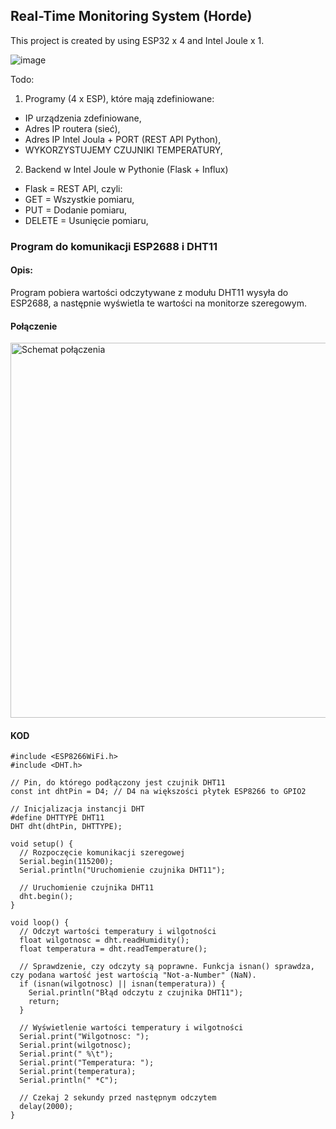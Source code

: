 ## Real-Time Monitoring System (Horde)

This project is created by using ESP32 x 4 and Intel Joule x 1.

![image](https://user-images.githubusercontent.com/72278818/233649310-02c203aa-7e83-4df7-8fe6-4082f65205db.png)

Todo:
1. Programy (4 x ESP), które mają zdefiniowane:
- IP urządzenia zdefiniowane,
- Adres IP routera (sieć),
- Adres IP Intel Joula + PORT (REST API Python),
- WYKORZYSTUJEMY CZUJNIKI TEMPERATURY,
2. Backend w Intel Joule w Pythonie (Flask + Influx)
- Flask = REST API, czyli:
- GET = Wszystkie pomiaru,
- PUT = Dodanie pomiaru,
- DELETE = Usunięcie pomiaru,

### Program do komunikacji ESP2688 i DHT11
#### Opis:
Program pobiera wartości odczytywane z modułu DHT11 wysyła do ESP2688, a  następnie wyświetla te wartości na monitorze szeregowym.

#### Połączenie

<img src="https://user-images.githubusercontent.com/76017554/236632357-702b2291-ba73-4080-b369-053c510cb3af.jpg" alt="Schemat połączenia" width="600" height="600">

#### KOD
```
#include <ESP8266WiFi.h>
#include <DHT.h>

// Pin, do którego podłączony jest czujnik DHT11
const int dhtPin = D4; // D4 na większości płytek ESP8266 to GPIO2

// Inicjalizacja instancji DHT
#define DHTTYPE DHT11
DHT dht(dhtPin, DHTTYPE);

void setup() {
  // Rozpoczęcie komunikacji szeregowej
  Serial.begin(115200);
  Serial.println("Uruchomienie czujnika DHT11");

  // Uruchomienie czujnika DHT11
  dht.begin();
}

void loop() {
  // Odczyt wartości temperatury i wilgotności
  float wilgotnosc = dht.readHumidity();
  float temperatura = dht.readTemperature();

  // Sprawdzenie, czy odczyty są poprawne. Funkcja isnan() sprawdza, czy podana wartość jest wartością "Not-a-Number" (NaN).
  if (isnan(wilgotnosc) || isnan(temperatura)) {
    Serial.println("Błąd odczytu z czujnika DHT11");
    return;
  }

  // Wyświetlenie wartości temperatury i wilgotności
  Serial.print("Wilgotnosc: ");
  Serial.print(wilgotnosc);
  Serial.print(" %\t");
  Serial.print("Temperatura: ");
  Serial.print(temperatura);
  Serial.println(" *C");

  // Czekaj 2 sekundy przed następnym odczytem
  delay(2000);
}

```
